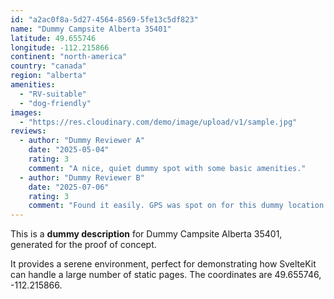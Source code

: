 ```yaml
---
id: "a2ac0f8a-5d27-4564-8569-5fe13c5df823"
name: "Dummy Campsite Alberta 35401"
latitude: 49.655746
longitude: -112.215866
continent: "north-america"
country: "canada"
region: "alberta"
amenities:
  - "RV-suitable"
  - "dog-friendly"
images:
  - "https://res.cloudinary.com/demo/image/upload/v1/sample.jpg"
reviews:
  - author: "Dummy Reviewer A"
    date: "2025-05-04"
    rating: 3
    comment: "A nice, quiet dummy spot with some basic amenities."
  - author: "Dummy Reviewer B"
    date: "2025-07-06"
    rating: 3
    comment: "Found it easily. GPS was spot on for this dummy location."
---
```


This is a **dummy description** for Dummy Campsite Alberta 35401, generated for the proof of concept.

It provides a serene environment, perfect for demonstrating how SvelteKit can handle a large number of static pages. The coordinates are 49.655746, -112.215866.
